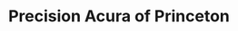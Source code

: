 ---
title: "Precision Acura of Princeton"
url: /lawrence-township/precision-acura-of-princeton/
shop: car
---